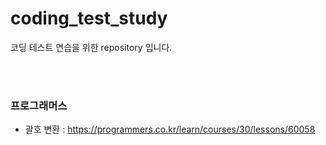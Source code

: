 # coding_test_study
코딩 테스트 연습을 위한 repository 입니다.

<br />
<br />

### 프로그래머스
- 괄호 변환 : https://programmers.co.kr/learn/courses/30/lessons/60058

